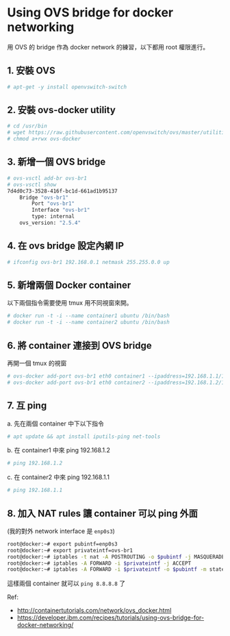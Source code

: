 # Using OVS bridge for docker networking
用 OVS 的 bridge 作為 docker network 的練習，以下都用 root 權限進行。

## 1. 安裝 OVS
```sh
# apt-get -y install openvswitch-switch
```

## 2. 安裝  ovs-docker utility
```sh
# cd /usr/bin
# wget https://raw.githubusercontent.com/openvswitch/ovs/master/utilities/ovs-docker
# chmod a+rwx ovs-docker
```

## 3. 新增一個 OVS bridge
```sh
# ovs-vsctl add-br ovs-br1
# ovs-vsctl show
7d4d0c73-3528-416f-bc1d-661ad1b95137
    Bridge "ovs-br1"
        Port "ovs-br1"
        Interface "ovs-br1"
        type: internal
    ovs_version: "2.5.4"
```

## 4. 在 ovs bridge 設定內網 IP
```sh
# ifconfig ovs-br1 192.168.0.1 netmask 255.255.0.0 up
```

## 5. 新增兩個 Docker container
以下兩個指令需要使用 tmux 用不同視窗來開。
```sh
# docker run -t -i --name container1 ubuntu /bin/bash
# docker run -t -i --name container2 ubuntu /bin/bash
```

## 6. 將 container 連接到 OVS bridge
再開一個 tmux 的視窗
```sh
# ovs-docker add-port ovs-br1 eth0 container1 --ipaddress=192.168.1.1/16 --gateway=192.168.0.1
# ovs-docker add-port ovs-br1 eth0 container2 --ipaddress=192.168.1.2/16 --gateway=192.168.0.1
```

## 7. 互 ping
a. 先在兩個 container 中下以下指令
```sh
# apt update && apt install iputils-ping net-tools
```

b. 在 container1 中來 ping 192.168.1.2
```sh
# ping 192.168.1.2
```
c. 在 container2 中來 ping 192.168.1.1
```sh
# ping 192.168.1.1
```

## 8. 加入 NAT rules 讓 container 可以 ping 外面
(我的對外 network interface 是 `enp0s3`)
```sh
root@docker:~# export pubintf=enp0s3
root@docker:~# export privateintf=ovs-br1
root@docker:~# iptables -t nat -A POSTROUTING -o $pubintf -j MASQUERADE
root@docker:~# iptables -A FORWARD -i $privateintf -j ACCEPT
root@docker:~# iptables -A FORWARD -i $privateintf -o $pubintf -m state --state RELATED,ESTABLISHED -j ACCEPT
```
這樣兩個 container 就可以 `ping 8.8.8.8` 了

Ref:
- http://containertutorials.com/network/ovs_docker.html  
- https://developer.ibm.com/recipes/tutorials/using-ovs-bridge-for-docker-networking/  
